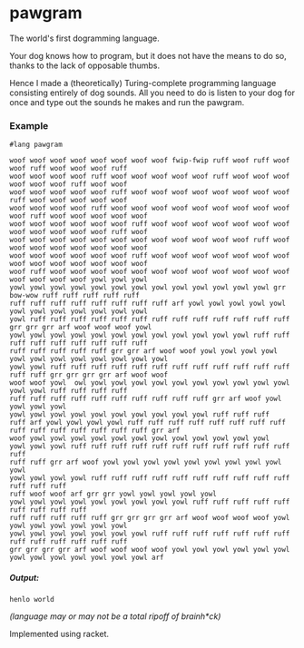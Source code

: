 # pawgram
The world's first dogramming language.

Your dog knows how to program, but it does not have the means to do so, thanks to the lack of opposable thumbs.

Hence I made a (theoretically) Turing-complete programming language consisting entirely of dog sounds. All you need to do is listen to your dog for once and type out the sounds he makes and run the pawgram.

### Example
```
#lang pawgram

woof woof woof woof woof woof woof woof fwip-fwip ruff woof ruff woof woof ruff woof woof woof ruff
woof woof woof woof ruff woof woof woof woof woof ruff woof woof woof woof woof woof ruff woof woof
woof woof woof woof woof ruff woof woof woof woof woof woof woof woof ruff woof woof woof woof woof
woof woof woof woof ruff woof woof woof woof woof woof woof woof woof woof ruff woof woof woof woof woof
woof woof woof woof woof woof ruff woof woof woof woof woof woof woof woof woof woof woof woof ruff woof
woof woof woof woof woof woof woof woof woof woof woof woof ruff woof woof woof woof woof woof woof woof
woof woof woof woof woof woof ruff woof woof woof woof woof woof woof woof woof woof woof woof woof woof
woof ruff woof woof woof woof woof woof woof woof woof woof woof woof woof woof woof woof yowl yowl yowl
yowl yowl yowl yowl yowl yowl yowl yowl yowl yowl yowl yowl yowl grr bow-wow ruff ruff ruff ruff ruff
ruff ruff ruff ruff ruff ruff ruff ruff arf yowl yowl yowl yowl yowl yowl yowl yowl yowl yowl yowl yowl
yowl ruff ruff ruff ruff ruff ruff ruff ruff ruff ruff ruff ruff ruff grr grr grr arf woof woof woof yowl
yowl yowl yowl yowl yowl yowl yowl yowl yowl yowl yowl yowl ruff ruff ruff ruff ruff ruff ruff ruff ruff
ruff ruff ruff ruff ruff grr grr arf woof woof yowl yowl yowl yowl yowl yowl yowl yowl yowl yowl yowl yowl
yowl yowl ruff ruff ruff ruff ruff ruff ruff ruff ruff ruff ruff ruff ruff ruff grr grr grr grr arf woof woof
woof woof yowl  owl yowl yowl yowl yowl yowl yowl yowl yowl yowl yowl yowl yowl ruff ruff ruff ruff
ruff ruff ruff ruff ruff ruff ruff ruff ruff ruff grr arf woof yowl yowl yowl yowl
yowl yowl yowl yowl yowl yowl yowl yowl yowl yowl ruff ruff ruff
ruff arf yowl yowl yowl yowl ruff ruff ruff ruff ruff ruff ruff ruff ruff ruff ruff ruff ruff ruff ruff grr arf 
woof yowl yowl yowl yowl yowl yowl yowl yowl yowl yowl yowl yowl
yowl yowl yowl ruff ruff ruff ruff ruff ruff ruff ruff ruff ruff ruff ruff
ruff ruff grr arf woof yowl yowl yowl yowl yowl yowl yowl yowl yowl yowl
yowl yowl yowl yowl ruff ruff ruff ruff ruff ruff ruff ruff ruff ruff ruff ruff ruff
ruff woof woof arf grr grr yowl yowl yowl yowl yowl
yowl yowl yowl yowl yowl yowl yowl yowl yowl ruff ruff ruff ruff ruff ruff ruff ruff ruff
ruff ruff ruff ruff ruff grr grr grr grr arf woof woof woof woof yowl yowl yowl yowl yowl yowl yowl
yowl yowl yowl yowl yowl yowl yowl ruff ruff ruff ruff ruff ruff ruff ruff ruff ruff ruff ruff ruff
grr grr grr grr arf woof woof woof woof yowl yowl yowl yowl yowl yowl yowl yowl yowl yowl yowl yowl yowl arf 
```
##### Output:

    henlo world
_(language may or may not be a total ripoff of brainh*ck)_

Implemented using racket.
